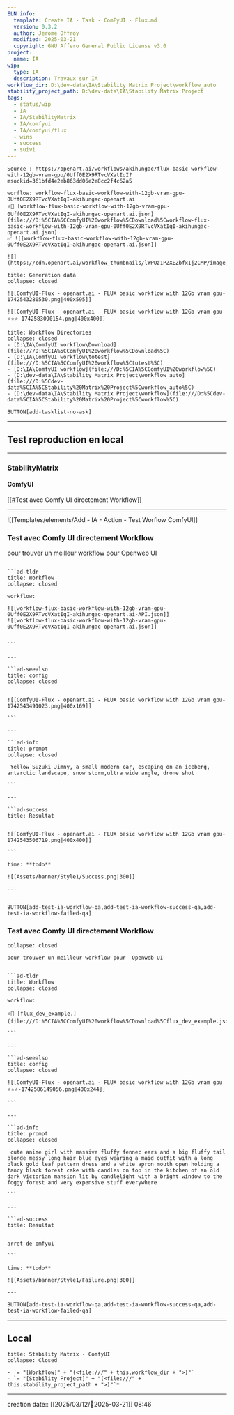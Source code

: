 ```yaml
---
ELN info:
  template: Create IA - Task - ComFyUI - Flux.md
  version: 0.3.2
  author: Jerome Offroy
  modified: 2025-03-21
  copyright: GNU Affero General Public License v3.0
project:
  name: IA
wip:
  type: IA
  description: Travaux sur IA
workflow_dir: D:\dev-data\IA\Stability Matrix Project\workflow_auto
stability_project_path: D:\dev-data\IA\Stability Matrix Project
tags:
  - status/wip
  - IA
  - IA/StabilityMatrix
  - IA/comfyui
  - IA/comfyui/flux
  - wins
  - success
  - suivi
---
```

````ad-tip
Source : https://openart.ai/workflows/akihungac/flux-basic-workflow-with-12gb-vram-gpu/0Uff0E2X9RTvcVXatIqI?msockid=361bfd4e2eb863dd06e2e8cc2f4c62a5

worflow: workflow-flux-basic-workflow-with-12gb-vram-gpu-0Uff0E2X9RTvcVXatIqI-akihungac-openart.ai
⭐🚧 [workflow-flux-basic-workflow-with-12gb-vram-gpu-0Uff0E2X9RTvcVXatIqI-akihungac-openart.ai.json](file:///D:%5CIA%5CComfyUI%20workflow%5CDownload%5Cworkflow-flux-basic-workflow-with-12gb-vram-gpu-0Uff0E2X9RTvcVXatIqI-akihungac-openart.ai.json)
✅ ![[workflow-flux-basic-workflow-with-12gb-vram-gpu-0Uff0E2X9RTvcVXatIqI-akihungac-openart.ai.json]]

![](https://cdn.openart.ai/workflow_thumbnails/lWPUz1PZXEZbfxIj2CMP/image_RYIFjk6E_1722582589117_raw.jpg)
````

````ad-quote
title: Generation data
collapse: closed

![[ComfyUI-Flux - openart.ai - FLUX basic workflow with 12Gb vram gpu-1742543280530.png|400x595]]

![[ComfyUI-Flux - openart.ai - FLUX basic workflow with 12Gb vram gpu ⭐⭐⭐-1742583090154.png|400x400]]

````


```ad-info
title: Workflow Directories
collapse: closed
- [D:\IA\ComfyUI workflow\Download](file:///D:%5CIA%5CComfyUI%20workflow%5CDownload%5C)
- [D:\IA\ComfyUI workflow\totest](file:///D:%5CIA%5CComfyUI%20workflow%5Ctotest%5C)
- [D:\IA\ComfyUI workflow](file:///D:%5CIA%5CComfyUI%20workflow%5C)
- [D:\dev-data\IA\Stability Matrix Project\workflow_auto](file:///D:%5Cdev-data%5CIA%5CStability%20Matrix%20Project%5Cworkflow_auto%5C)
- [D:\dev-data\IA\Stability Matrix Project\workflow](file:///D:%5Cdev-data%5CIA%5CStability%20Matrix%20Project%5Cworkflow%5C)
```




`BUTTON[add-tasklist-no-ask]`


---

## Test reproduction en local

---
### StabilityMatrix

#### ComfyUI
[[#Test avec Comfy UI directement Workflow]]

---

![[Templates/elements/Add - IA - Action - Test Worflow ComfyUI]]
### Test avec Comfy UI directement Workflow
pour trouver un meilleur workflow pour  Openweb UI



```````ad-success

```ad-tldr
title: Workflow
collapse: closed

workflow:

![[workflow-flux-basic-workflow-with-12gb-vram-gpu-0Uff0E2X9RTvcVXatIqI-akihungac-openart.ai-API.json]]
![[workflow-flux-basic-workflow-with-12gb-vram-gpu-0Uff0E2X9RTvcVXatIqI-akihungac-openart.ai.json]]


```

---

```ad-seealso
title: config
collapse: closed


![[ComfyUI-Flux - openart.ai - FLUX basic workflow with 12Gb vram gpu-1742543491023.png|400x169]]

```

---

```ad-info
title: prompt
collapse: closed

 Yellow Suzuki Jimny, a small modern car, escaping on an iceberg, antarctic landscape, snow storm,ultra wide angle, drone shot

```

---

```ad-success
title: Resultat


![[ComfyUI-Flux - openart.ai - FLUX basic workflow with 12Gb vram gpu-1742543506719.png|400x400]]

```

time: **todo**

![[Assets/banner/Style1/Success.png|300]]

---


```````

`BUTTON[add-test-ia-workflow-qa,add-test-ia-workflow-success-qa,add-test-ia-workflow-failed-qa]`

### Test avec Comfy UI directement Workflow

```ad-info
collapse: closed

pour trouver un meilleur workflow pour  Openweb UI
```

```````ad-failure

```ad-tldr
title: Workflow
collapse: closed

workflow:

⭐🚧 [flux_dev_example.](file:///D:%5CIA%5CComfyUI%20workflow%5CDownload%5Cflux_dev_example.json)

```

---

```ad-seealso
title: config
collapse: closed

![[ComfyUI-Flux - openart.ai - FLUX basic workflow with 12Gb vram gpu ⭐⭐⭐-1742586149056.png|400x244]]

```

---

```ad-info
title: prompt
collapse: closed

 cute anime girl with massive fluffy fennec ears and a big fluffy tail blonde messy long hair blue eyes wearing a maid outfit with a long black gold leaf pattern dress and a white apron mouth open holding a fancy black forest cake with candles on top in the kitchen of an old dark Victorian mansion lit by candlelight with a bright window to the foggy forest and very expensive stuff everywhere

```

---

```ad-success
title: Resultat


arret de omfyui

```

time: **todo**

![[Assets/banner/Style1/Failure.png|300]]

---

```````

`BUTTON[add-test-ia-workflow-qa,add-test-ia-workflow-success-qa,add-test-ia-workflow-failed-qa]`


---
## Local

```ad-tip
title: Stability Matrix - ComfyUI
collapse: Closed

- `= "[Workflow]" + "(<file:///" + this.workflow_dir + ">)"`
- `= "[Stability Project]" + "(<file:///" + this.stability_project_path + ">)"`*
```

---
creation date:: [[2025/03/12/📒2025-03-21]]  08:46


